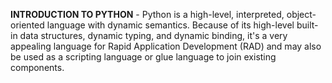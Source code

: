**INTRODUCTION TO PYTHON** - Python is a high-level, interpreted, object-oriented language with dynamic semantics. Because of its high-level built-in data structures, dynamic typing, and dynamic binding, it's a very appealing language for Rapid Application Development (RAD) and may also be used as a scripting language or glue language to join existing components.
